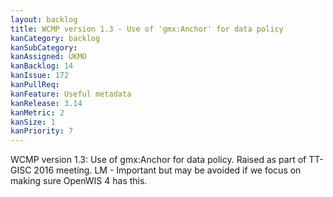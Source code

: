 ```yaml
---
layout: backlog
title: WCMP version 1.3 - Use of 'gmx:Anchor' for data policy
kanCategory: backlog
kanSubCategory:
kanAssigned: UKMO
kanBacklog: 14
kanIssue: 172
kanPullReq:
kanFeature: Useful metadata
kanRelease: 3.14
kanMetric: 2
kanSize: 1
kanPriority: 7
---
```

WCMP version 1.3: Use of gmx:Anchor for data policy. Raised as part of TT-GISC 2016 meeting. LM - Important but may be avoided if we focus on making sure OpenWIS 4 has this.
